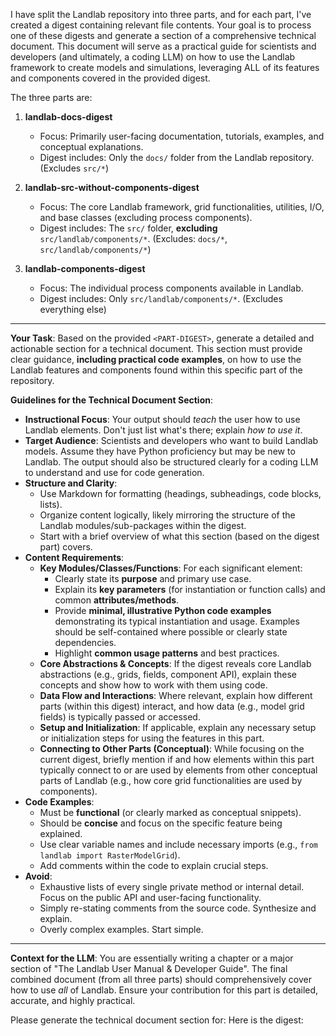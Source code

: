 I have split the Landlab repository into three parts, and for each part, I've created a digest containing relevant file contents. Your goal is to process one of these digests and generate a section of a comprehensive technical document. This document will serve as a practical guide for scientists and developers (and ultimately, a coding LLM) on how to use the Landlab framework to create models and simulations, leveraging ALL of its features and components covered in the provided digest.

The three parts are:

1.  **landlab-docs-digest**
    *   Focus: Primarily user-facing documentation, tutorials, examples, and conceptual explanations.
    *   Digest includes: Only the `docs/` folder from the Landlab repository. (Excludes `src/*`)

2.  **landlab-src-without-components-digest**
    *   Focus: The core Landlab framework, grid functionalities, utilities, I/O, and base classes (excluding process components).
    *   Digest includes: The `src/` folder, **excluding** `src/landlab/components/*`. (Excludes: `docs/*`, `src/landlab/components/*`)

3.  **landlab-components-digest**
    *   Focus: The individual process components available in Landlab.
    *   Digest includes: Only `src/landlab/components/*`. (Excludes everything else)

---

**Your Task**:
Based on the provided `<PART-DIGEST>`, generate a detailed and actionable section for a technical document. This section must provide clear guidance, **including practical code examples**, on how to use the Landlab features and components found within this specific part of the repository.

**Guidelines for the Technical Document Section**:

*   **Instructional Focus**: Your output should *teach* the user how to use Landlab elements. Don't just list what's there; explain *how to use it*.
*   **Target Audience**: Scientists and developers who want to build Landlab models. Assume they have Python proficiency but may be new to Landlab. The output should also be structured clearly for a coding LLM to understand and use for code generation.
*   **Structure and Clarity**:
    *   Use Markdown for formatting (headings, subheadings, code blocks, lists).
    *   Organize content logically, likely mirroring the structure of the Landlab modules/sub-packages within the digest.
    *   Start with a brief overview of what this section (based on the digest part) covers.
*   **Content Requirements**:
    *   **Key Modules/Classes/Functions**: For each significant element:
        *   Clearly state its **purpose** and primary use case.
        *   Explain its **key parameters** (for instantiation or function calls) and common **attributes/methods**.
        *   Provide **minimal, illustrative Python code examples** demonstrating its typical instantiation and usage. Examples should be self-contained where possible or clearly state dependencies.
        *   Highlight **common usage patterns** and best practices.
    *   **Core Abstractions & Concepts**: If the digest reveals core Landlab abstractions (e.g., grids, fields, component API), explain these concepts and show how to work with them using code.
    *   **Data Flow and Interactions**: Where relevant, explain how different parts (within this digest) interact, and how data (e.g., model grid fields) is typically passed or accessed.
    *   **Setup and Initialization**: If applicable, explain any necessary setup or initialization steps for using the features in this part.
    *   **Connecting to Other Parts (Conceptual)**: While focusing on the current digest, briefly mention if and how elements within this part typically connect to or are used by elements from other conceptual parts of Landlab (e.g., how core grid functionalities are used by components).
*   **Code Examples**:
    *   Must be **functional** (or clearly marked as conceptual snippets).
    *   Should be **concise** and focus on the specific feature being explained.
    *   Use clear variable names and include necessary imports (e.g., `from landlab import RasterModelGrid`).
    *   Add comments within the code to explain crucial steps.
*   **Avoid**:
    *   Exhaustive lists of every single private method or internal detail. Focus on the public API and user-facing functionality.
    *   Simply re-stating comments from the source code. Synthesize and explain.
    *   Overly complex examples. Start simple.

---

**Context for the LLM**: You are essentially writing a chapter or a major section of "The Landlab User Manual & Developer Guide". The final combined document (from all three parts) should comprehensively cover how to use *all* of Landlab. Ensure your contribution for this part is detailed, accurate, and highly practical.

Please generate the technical document section for: **<PART>**
Here is the digest:

<PART-DIGEST>